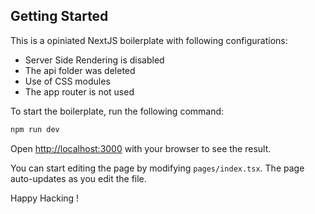 ## Getting Started

This is a opiniated NextJS boilerplate with following configurations:

- Server Side Rendering is disabled
- The api folder was deleted
- Use of CSS modules
- The app router is not used

To start the boilerplate, run the following command:

```bash
npm run dev
```

Open [http://localhost:3000](http://localhost:3000) with your browser to see the result.

You can start editing the page by modifying `pages/index.tsx`. The page auto-updates as you edit the file.

Happy Hacking !
